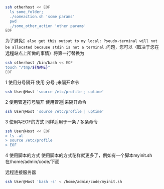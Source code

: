 ```bash
ssh otherhost << EOF
  ls some_folder; 
  ./someaction.sh 'some params'
  pwd
  ./some_other_action 'other params'
EOF
```
为了避免`I also get this output to my local: Pseudo-terminal will not be allocated because stdin is not a terminal.`问题，您可以（取决于您在远程站点上所做的事情）将第一行替换为
```bash
ssh otherhost /bin/bash << EOF
touch "/tmp/${NAME}"
EOF
```


1 使用分号隔开
使用 分号 ;来隔开命令

```bash
ssh User@Host 'source /etc/profile ; uptime'
```
2 使用管道符号隔开
使用管道|来隔开命令
```bash
ssh User@Host 'source /etc/profile | uptime'
```
3 使用写EOF的方式
同样适用于一条 / 多条命令
```bash
ssh User@Host << EOF
> ls -al
> source /etc/profile
> EOF
```
4 使用脚本的方式
使用脚本的方式花样就更多了，例如有一个脚本myinit.sh在/home/admin/code/下面

远程连接服务器
```bash
ssh User@Host 'bash -s' < /home/admin/code/myinit.sh
```